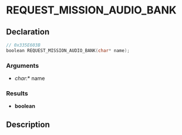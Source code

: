 # REQUEST_MISSION_AUDIO_BANK

## Declaration
```cpp
// 0x335E603B
boolean REQUEST_MISSION_AUDIO_BANK(char* name);
```

### Arguments
- **char*:** name

### Results
- **boolean**

## Description
